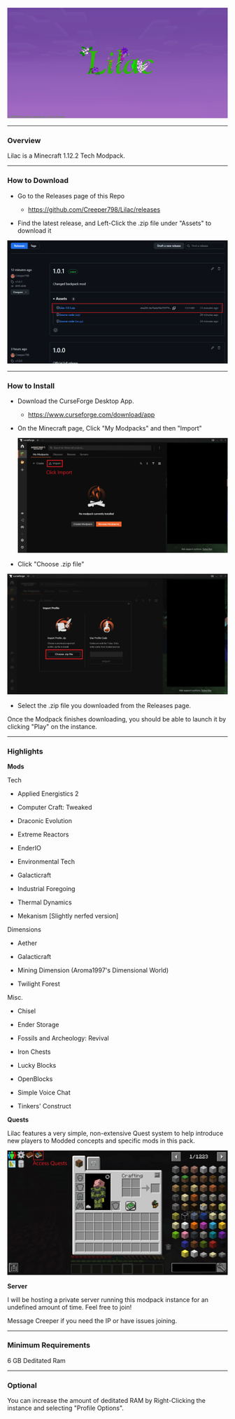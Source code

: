 ![](readme_images/readmeHeader.png) 

---

### Overview

Lilac is a Minecraft 1.12.2 Tech Modpack.

---

### How to Download

* Go to the Releases page of this Repo
  
  * https://github.com/Creeper798/Lilac/releases

* Find the latest release, and Left-Click the .zip file under "Assets" to download it

![](readme_images/readmeDownload.png)

---

### How to Install

* Download the CurseForge Desktop App.
  
  * https://www.curseforge.com/download/app

* On the Minecraft page, Click "My Modpacks" and then "Import"
  
  ![](readme_images/readmeInstall_Import.png)

* Click "Choose .zip file"

![](readme_images/readmeInstall_chooseZip.png)

* Select the .zip file you downloaded from the Releases page.

Once the Modpack finishes downloading, you should be able to launch it by clicking "Play" on the instance.

---

### Highlights

**Mods**

Tech

- Applied Energistics 2

- Computer Craft: Tweaked
* Draconic Evolution

* Extreme Reactors

* EnderIO

* Environmental Tech

* Galacticraft

* Industrial Foregoing

* Thermal Dynamics

* Mekanism [Slightly nerfed version]

Dimensions

- Aether

- Galacticraft

- Mining Dimension (Aroma1997's Dimensional World)

- Twilight Forest

Misc.

* Chisel

* Ender Storage

* Fossils and Archeology: Revival

* Iron Chests

* Lucky Blocks

* OpenBlocks

* Simple Voice Chat

* Tinkers' Construct

**Quests**

Lilac features a very simple, non-extensive Quest system to help introduce new players to Modded concepts and specific mods in this pack.

![](readme_images/readmeQuests.png)

**Server**

I will be hosting a private server running this modpack instance for an undefined amount of time. Feel free to join!

Message Creeper if you need the IP or have issues joining.

---

### Minimum Requirements

6 GB Deditated Ram

---

### Optional

You can increase the amount of deditated RAM by Right-Clicking the instance and selecting "Profile Options".
